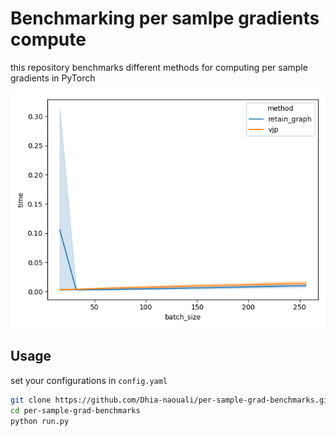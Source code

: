 # Benchmarking per samlpe gradients compute

this repository benchmarks different methods for computing per sample gradients in PyTorch

![](results/time_vs_batch_size.png)

## Usage
set your configurations in `config.yaml`

```bash
git clone https://github.com/Dhia-naouali/per-sample-grad-benchmarks.git
cd per-sample-grad-benchmarks
python run.py
